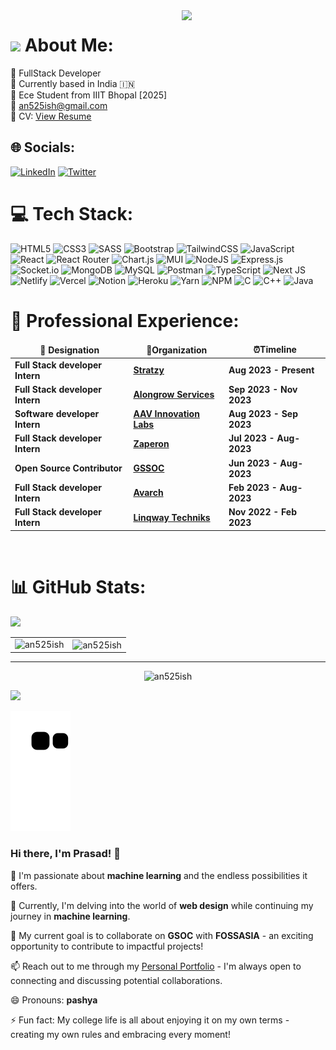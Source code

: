 <img align='right' src="[https://media.giphy.com/media/M9gbBd9nbDrOTu1Mqx/giphy.gif](https://www.google.com/url?sa=i&url=https%3A%2F%2Fgithub.com%2Frudrabarad%2FGifs&psig=AOvVaw1kpcUF95F6Y2zVpZz_yuvj&ust=1708414048417000&source=images&cd=vfe&opi=89978449&ved=0CBIQjRxqFwoTCPD-74KluIQDFQAAAAAdAAAAABAY)" width="230">

# <img src="https://media.giphy.com/media/WUlplcMpOCEmTGBtBW/giphy.gif" width="60">   About Me:   
🧭 FullStack Developer<br>🏡 Currently based in India 🇮🇳<br>🏫 Ece Student from IIIT Bhopal [2025]<br>📧 an525ish@gmail.com<br>📝 CV:  <a href="https://drive.google.com/file/d/1jSd1BJWltjKx6GGN5J2eFEJn4IYQSIOb/view?usp=share_link" >View Resume</a><br>

## 🌐 Socials:
[![LinkedIn](https://img.shields.io/badge/LinkedIn-%230077B5.svg?logo=linkedin&logoColor=white)](https://linkedin.com/in/an525ish) [![Twitter](https://img.shields.io/badge/Twitter-%231DA1F2.svg?logo=Twitter&logoColor=white)](https://twitter.com/an525ish) 

# 💻 Tech Stack:
![HTML5](https://img.shields.io/badge/html5-%23E34F26.svg?style=for-the-badge&logo=html5&logoColor=white) ![CSS3](https://img.shields.io/badge/css3-%231572B6.svg?style=for-the-badge&logo=css3&logoColor=white) ![SASS](https://img.shields.io/badge/SASS-hotpink.svg?style=for-the-badge&logo=SASS&logoColor=white) ![Bootstrap](https://img.shields.io/badge/bootstrap-%23563D7C.svg?style=for-the-badge&logo=bootstrap&logoColor=white) ![TailwindCSS](https://img.shields.io/badge/tailwindcss-%2338B2AC.svg?style=for-the-badge&logo=tailwind-css&logoColor=white) ![JavaScript](https://img.shields.io/badge/javascript-%23323330.svg?style=for-the-badge&logo=javascript&logoColor=%23F7DF1E) ![React](https://img.shields.io/badge/react-%2320232a.svg?style=for-the-badge&logo=react&logoColor=%2361DAFB) ![React Router](https://img.shields.io/badge/React_Router-CA4245?style=for-the-badge&logo=react-router&logoColor=white) ![Chart.js](https://img.shields.io/badge/chart.js-F5788D.svg?style=for-the-badge&logo=chart.js&logoColor=white) ![MUI](https://img.shields.io/badge/MUI-%230081CB.svg?style=for-the-badge&logo=material-ui&logoColor=white) ![NodeJS](https://img.shields.io/badge/node.js-6DA55F?style=for-the-badge&logo=node.js&logoColor=white) ![Express.js](https://img.shields.io/badge/express.js-%23404d59.svg?style=for-the-badge&logo=express&logoColor=%2361DAFB) ![Socket.io](https://img.shields.io/badge/Socket.io-black?style=for-the-badge&logo=socket.io&badgeColor=010101) ![MongoDB](https://img.shields.io/badge/MongoDB-%234ea94b.svg?style=for-the-badge&logo=mongodb&logoColor=white) ![MySQL](https://img.shields.io/badge/mysql-%2300f.svg?style=for-the-badge&logo=mysql&logoColor=white) ![Postman](https://img.shields.io/badge/Postman-FF6C37?style=for-the-badge&logo=postman&logoColor=white) ![TypeScript](https://img.shields.io/badge/typescript-%23007ACC.svg?style=for-the-badge&logo=typescript&logoColor=white) ![Next JS](https://img.shields.io/badge/Next-black?style=for-the-badge&logo=next.js&logoColor=white) ![Netlify](https://img.shields.io/badge/netlify-%23000000.svg?style=for-the-badge&logo=netlify&logoColor=#00C7B7) ![Vercel](https://img.shields.io/badge/vercel-%23000000.svg?style=for-the-badge&logo=vercel&logoColor=white) ![Notion](https://img.shields.io/badge/Notion-%23000000.svg?style=for-the-badge&logo=notion&logoColor=white) ![Heroku](https://img.shields.io/badge/heroku-%23430098.svg?style=for-the-badge&logo=heroku&logoColor=white) ![Yarn](https://img.shields.io/badge/yarn-%232C8EBB.svg?style=for-the-badge&logo=yarn&logoColor=white) ![NPM](https://img.shields.io/badge/NPM-%23000000.svg?style=for-the-badge&logo=npm&logoColor=white) ![C](https://img.shields.io/badge/c-%2300599C.svg?style=for-the-badge&logo=c&logoColor=white)  ![C++](https://img.shields.io/badge/c++-%2300599C.svg?style=for-the-badge&logo=c%2B%2B&logoColor=white)  ![Java](https://img.shields.io/badge/java-%23ED8B00.svg?style=for-the-badge&logo=java&logoColor=white)
 
# 🚀 Professional Experience:
<table align="center">
  <thead align="center">
    <tr border: none;>
      <td><b> 💼 Designation </b></td> 
      <td><b> 🏢Organization </b></td> 
      <td><b> ⏰Timeline  </b></td> 
      </tr>
  </thead>
  <tbody> 
    <tr>
      <td> <b> Full Stack developer Intern</b> </td>
      <td><a href="https://web.stratzy.in/"/><b>Stratzy</b></a></td>
      <td> <b>Aug 2023 - Present </b> </td>
   </tr>
   <tr>
      <td> <b> Full Stack developer Intern</b> </td>
      <td><a href="https://www.linkedin.com/company/alongrow/"/><b>Alongrow Services</b></a></td>
      <td> <b>Sep 2023 - Nov 2023 </b> </td>
   </tr>
   <tr>
      <td> <b> Software developer Intern</b> </td>
      <td><a href="https://aavilabs.com/"/><b>AAV Innovation Labs</b></a></td>
      <td> <b>Aug 2023 - Sep 2023 </b> </td>
   </tr>
   <tr>
      <td> <b> Full Stack developer Intern</b> </td>
      <td><a href="https://www.zaperon.com/"/><b>Zaperon</b></a></td>
      <td> <b>Jul 2023 - Aug-2023 </b> </td>
   </tr>
   <tr>
      <td> <b> Open Source Contributor</b> </td>
      <td><a href="https://github.com/pulls?q=is%3Apr+archived%3Afalse+is%3Aclosed+mentions%3AAn525ish+sort%3Arelevance-desc"/><b>GSSOC</b></a></td>
      <td> <b>Jun 2023 - Aug-2023 </b> </td>
   </tr>
    <tr>
      <td> <b> Full Stack developer Intern</b> </td>
      <td><a href="https://etherworld.co/"/><b>Avarch</b></a></td>
      <td> <b>Feb 2023 - Aug-2023 </b> </td>
   </tr>
    <tr>
      <td> <b> Full Stack developer Intern</b> </td>
      <td><a href="https://linqway.com/"/><b>Linqway Techniks</b></a></td>
      <td> <b>Nov 2022 - Feb 2023 </b> </td>
   </tr>
   </tbody>	 
</table>

<br/>

# 📊 GitHub Stats:
<img src="https://user-images.githubusercontent.com/73097560/115834477-dbab4500-a447-11eb-908a-139a6edaec5c.gif"></a>

<table>
  <tr>
    <td><img src="https://github-readme-stats.vercel.app/api?username=an525ish&show_icons=true&theme=dark&locale=en&include_all_commits=true&count_private==true" alt="an525ish" /></td>
    <td><img align="center" src="https://github-readme-streak-stats.herokuapp.com/?user=an525ish&theme=dark" alt="an525ish" /></td>
  </tr>
</table>

---

<div align="center">
  <p>
    <img src="https://github-readme-stats.vercel.app/api/top-langs?username=an525ish&show_icons=true&theme=dark&locale=en&layout=compact&include_all_commits=true&count_private==true" alt="an525ish" />
  </p>
 </div> 
<img src="https://user-images.githubusercontent.com/73097560/115834477-dbab4500-a447-11eb-908a-139a6edaec5c.gif"></a>

<!--  ![Snake Graph](https://github.com/an525ish/an525ish/blob/main/github-user-contribution.svg) -->
<p>
  <img src="https://github.com/an525ish/an525ish/blob/output/github-contribution-grid-snake.svg" alt="snake">






















### Hi there, I'm Prasad! 👋

👀 I'm passionate about **machine learning** and the endless possibilities it offers.

🌱 Currently, I'm delving into the world of **web design** while continuing my journey in **machine learning**.

💞️ My current goal is to collaborate on **GSOC** with **FOSSASIA** - an exciting opportunity to contribute to impactful projects!

📫 Reach out to me through my [Personal Portfolio](https://mipashyayalmar.github.io/-Profile-data/) - I'm always open to connecting and discussing potential collaborations.

😄 Pronouns: **pashya**

⚡ Fun fact: My college life is all about enjoying it on my own terms - creating my own rules and embracing every moment!

<!---
mipashyayalmar/mipashyayalmar is a ✨ special ✨ repository because its `README.md` (this file) appears on your GitHub profile.
You can click the Preview link to take a look at your changes.
--->
